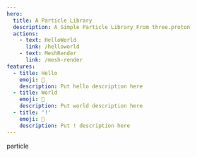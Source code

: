```yaml
---
hero:
  title: A Particle Library
  description: A Simple Particle Library From three.proton
  actions:
    - text: HelloWorld
      link: /helloworld
    - text: MeshRender
      link: /mesh-render
features:
  - title: Hello
    emoji: 💎
    description: Put hello description here
  - title: World
    emoji: 🌈
    description: Put world description here
  - title: '!'
    emoji: 🚀
    description: Put ! description here
---
```


particle

